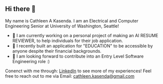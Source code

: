 ## Hi there 👋
My name is Cathleen A Kasenda. I am an Electrical and Computer Engineering Senior at University of Washington, Seattle! 
  - 🔭 I am currently working on a personal project of making an AI RESUME REVIEWER, to help individuals for their job application.
  - 🌱 I recently built an application for "EDUCATION" to be accessible by anyone despite their financial backgrounds.
  - 👯 I am looking forward to contribute into an Entry Level Software Engineering role :)

Conenct with me through: [LinkedIn](https://www.linkedin.com/in/cathleen-kasenda-410808247/) to see more of my experiences! 
Feel free to reach out to me via Email: cathleen.kasenda@gmail.com 
    



<!--
**cathkasenda/cathkasenda** is a ✨ _special_ ✨ repository because its `README.md` (this file) appears on your GitHub profile.

Here are some ideas to get you started:

- 🔭 I’m currently working on ...
- 🌱 I’m currently learning ...
- 👯 I’m looking to collaborate on ...
- 🤔 I’m looking for help with ...
- 💬 Ask me about ...
- 📫 How to reach me: ...
- 😄 Pronouns: ...
- ⚡ Fun fact: ...
-->
